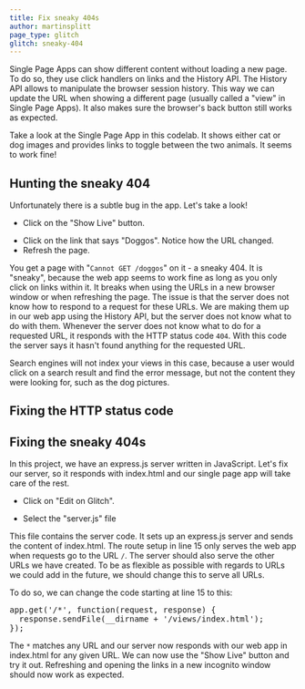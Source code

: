 ```yaml
---
title: Fix sneaky 404s
author: martinsplitt
page_type: glitch
glitch: sneaky-404
---
```


Single Page Apps can show different content without loading a new page.
 To do so, they use click handlers on links and the History API.
 The History API allows to manipulate the browser session history.
 This way we can update the URL when showing a different page
 (usually called a "view" in Single Page Apps).
 It also makes sure the browser's back button still works as expected.

Take a look at the Single Page App in this codelab.
 It shows either cat or dog images and provides links to toggle
 between the two animals. It seems to work fine!

## Hunting the sneaky 404

Unfortunately there is a subtle bug in the app. Let's take a look!

- Click on the "Show Live" button.

<web-screenshot type="show-live"></web-screenshot>

- Click on the link that says "Doggos". Notice how the URL changed.
- Refresh the page.

You get a page with "`Cannot GET /doggos`" on it - a sneaky 404.
It is "sneaky", because the web app seems to work fine as long as you only click
on links within it. It breaks when using the URLs in a new browser window
or when refreshing the page. The issue is that the server does not know how to
respond to a request for these URLs. We are making them up in our web app using
the History API, but the server does not know what to do with them. Whenever the
server does not know what to do for a requested URL, it responds with the HTTP
status code `404`. With this code the server says it hasn't found anything for the requested URL.

Search engines will not index your views in this case, because a user would click
on a search result and find the error message, but not the content they were looking for,
such as the dog pictures.

## Fixing the HTTP status code

## Fixing the sneaky 404s

In this project, we have an express.js server written in JavaScript.
Let's fix our server, so it responds with index.html and our single page app will take care of the rest.

- Click on "Edit on Glitch".

<web-screenshot type="edit-on-glitch"></web-screenshot>

- Select the "server.js" file

This file contains the server code. It sets up an express.js server and sends the content of index.html.
The route setup in line 15 only serves the web app when requests go to the URL `/`.
The server should also serve the other URLs we have created.
To be as flexible as possible with regards to URLs we could add in the future, 
we should change this to serve all URLs.

To do so, we can change the code starting at line 15 to this:

<pre class="prettyprint">
app.get('/*', function(request, response) {
  response.sendFile(__dirname + '/views/index.html');
});
</pre>

The `*` matches any URL and our server now responds with our web app in index.html for any given URL.
We can now use the "Show Live" button and try it out.
Refreshing and opening the links in a new incognito window should now work as expected.
